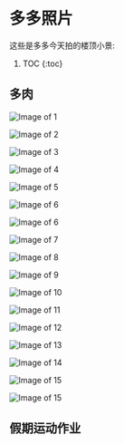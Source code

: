 # 多多照片

这些是多多今天拍的楼顶小景:

1. TOC
{:toc}

## 多肉
![Image of 1](DSC08755.jpg)

![Image of 2](DSC08760.jpg)

![Image of 3](DSC08761.jpg)

![Image of 4](DSC08762.jpg)

![Image of 5](DSC08765.jpg)

![Image of 6](DSC08767.jpg)

![Image of 6](DSC08767.jpg)

![Image of 7](DSC08768.jpg)

![Image of 8](DSC08776.jpg)

![Image of 9](DSC08770.jpg)

![Image of 10](DSC08789.jpg)

![Image of 11](DSC08790.jpg)

![Image of 12](DSC08771.jpg)

![Image of 13](DSC08791.jpg)

![Image of 14](DSC08773.jpg)

![Image of 15](DSC08800.jpg)

![Image of 15](DSC08808.jpg)

## 假期运动作业
